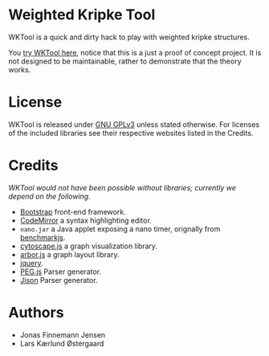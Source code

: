 Weighted Kripke Tool
====================
WKTool is a quick and dirty hack to play with weighted kripke structures.

You [try WKTool here](http://jonasfj.github.com/WKTool/),
notice that this is a just a proof of concept project.
It is not designed to be maintainable, rather to demonstrate that the theory works.

License
=======
WKTool is released under [GNU GPLv3](http://www.gnu.org/licenses/gpl.html) unless stated otherwise.
For licenses of the included libraries see their respective websites listed in the Credits.

Credits
=======
_WKTool would not have been possible without libraries; currently we depend on the following._

  * [Bootstrap](http://twitter.github.com/bootstrap/) front-end framework.
  * [CodeMirror](http://codemirror.net/) a syntax highlighting editor.
  * `nano.jar` a Java applet exposing a nano timer, orignally from [benchmarkjs](http://benchmarkjs.com/).
  * [cytoscape.js](https://github.com/cytoscape/cytoscape.js) a graph visualization library.
  * [arbor.js](http://arborjs.org/) a graph layout library.
  * [jquery](http://jquery.com/).
  * [PEG.js](https://github.com/dmajda/pegjs) Parser generator.
  * [Jison](https://github.com/zaach/jison) Parser generator.

Authors
=======
  * Jonas Finnemann Jensen
  * Lars Kærlund Østergaard
